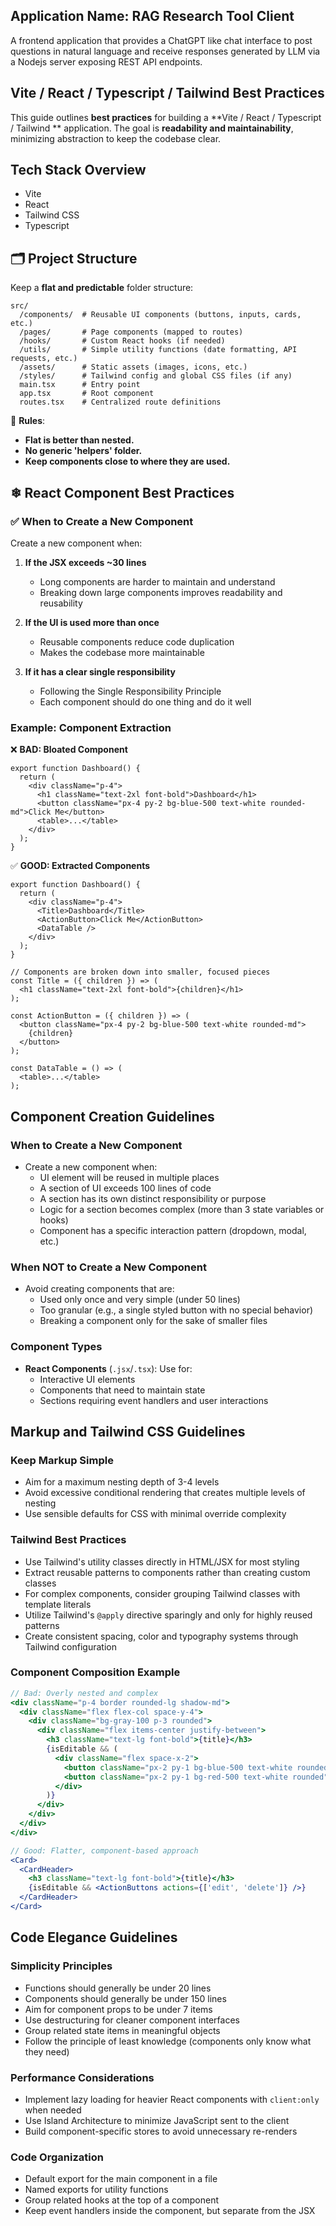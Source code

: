 ## Application Name: RAG Research Tool Client
A frontend application that provides a ChatGPT like chat interface to post questions in natural language and receive responses generated by LLM via a Nodejs server exposing REST API endpoints.

## Vite / React / Typescript / Tailwind Best Practices
This guide outlines **best practices** for building a **Vite / React / Typescript / Tailwind ** application. The goal is **readability and maintainability**, minimizing abstraction to keep the codebase clear.

## Tech Stack Overview
- Vite
- React
- Tailwind CSS
- Typescript


## 🗂️ Project Structure
Keep a **flat and predictable** folder structure:

```
src/
  /components/  # Reusable UI components (buttons, inputs, cards, etc.)
  /pages/       # Page components (mapped to routes)
  /hooks/       # Custom React hooks (if needed)
  /utils/       # Simple utility functions (date formatting, API requests, etc.)
  /assets/      # Static assets (images, icons, etc.)
  /styles/      # Tailwind config and global CSS files (if any)
  main.tsx      # Entry point
  app.tsx       # Root component
  routes.tsx    # Centralized route definitions
```

📌 **Rules**:
- **Flat is better than nested.**
- **No generic 'helpers' folder.**
- **Keep components close to where they are used.**

## ❄ React Component Best Practices

### ✅ When to Create a New Component

Create a new component when:
1. **If the JSX exceeds ~30 lines**
   - Long components are harder to maintain and understand
   - Breaking down large components improves readability and reusability

2. **If the UI is used more than once**
   - Reusable components reduce code duplication
   - Makes the codebase more maintainable

3. **If it has a clear single responsibility**
   - Following the Single Responsibility Principle
   - Each component should do one thing and do it well

### Example: Component Extraction

❌ **BAD: Bloated Component**
```tsx
export function Dashboard() {
  return (
    <div className="p-4">
      <h1 className="text-2xl font-bold">Dashboard</h1>
      <button className="px-4 py-2 bg-blue-500 text-white rounded-md">Click Me</button>
      <table>...</table>
    </div>
  );
}
```

✅ **GOOD: Extracted Components**
```tsx
export function Dashboard() {
  return (
    <div className="p-4">
      <Title>Dashboard</Title>
      <ActionButton>Click Me</ActionButton>
      <DataTable />
    </div>
  );
}

// Components are broken down into smaller, focused pieces
const Title = ({ children }) => (
  <h1 className="text-2xl font-bold">{children}</h1>
);

const ActionButton = ({ children }) => (
  <button className="px-4 py-2 bg-blue-500 text-white rounded-md">
    {children}
  </button>
);

const DataTable = () => (
  <table>...</table>
);
```

## Component Creation Guidelines

### When to Create a New Component
- Create a new component when:
  - UI element will be reused in multiple places
  - A section of UI exceeds 100 lines of code
  - A section has its own distinct responsibility or purpose
  - Logic for a section becomes complex (more than 3 state variables or hooks)
  - Component has a specific interaction pattern (dropdown, modal, etc.)

### When NOT to Create a New Component
- Avoid creating components that are:
  - Used only once and very simple (under 50 lines)
  - Too granular (e.g., a single styled button with no special behavior)
  - Breaking a component only for the sake of smaller files

### Component Types  
- **React Components** (`.jsx`/`.tsx`): Use for:
  - Interactive UI elements
  - Components that need to maintain state
  - Sections requiring event handlers and user interactions

## Markup and Tailwind CSS Guidelines

### Keep Markup Simple
- Aim for a maximum nesting depth of 3-4 levels
- Avoid excessive conditional rendering that creates multiple levels of nesting
- Use sensible defaults for CSS with minimal override complexity

### Tailwind Best Practices
- Use Tailwind's utility classes directly in HTML/JSX for most styling
- Extract reusable patterns to components rather than creating custom classes
- For complex components, consider grouping Tailwind classes with template literals
- Utilize Tailwind's `@apply` directive sparingly and only for highly reused patterns
- Create consistent spacing, color and typography systems through Tailwind configuration

### Component Composition Example
```jsx
// Bad: Overly nested and complex
<div className="p-4 border rounded-lg shadow-md">
  <div className="flex flex-col space-y-4">
    <div className="bg-gray-100 p-3 rounded">
      <div className="flex items-center justify-between">
        <h3 className="text-lg font-bold">{title}</h3>
        {isEditable && (
          <div className="flex space-x-2">
            <button className="px-2 py-1 bg-blue-500 text-white rounded">Edit</button>
            <button className="px-2 py-1 bg-red-500 text-white rounded">Delete</button>
          </div>
        )}
      </div>
    </div>
  </div>
</div>

// Good: Flatter, component-based approach
<Card>
  <CardHeader>
    <h3 className="text-lg font-bold">{title}</h3>
    {isEditable && <ActionButtons actions={['edit', 'delete']} />}
  </CardHeader>
</Card>
```

## Code Elegance Guidelines

### Simplicity Principles
- Functions should generally be under 20 lines
- Components should generally be under 150 lines
- Aim for component props to be under 7 items
- Use destructuring for cleaner component interfaces
- Group related state items in meaningful objects
- Follow the principle of least knowledge (components only know what they need)

### Performance Considerations
- Implement lazy loading for heavier React components with `client:only` when needed
- Use Island Architecture to minimize JavaScript sent to the client
- Build component-specific stores to avoid unnecessary re-renders

### Code Organization
- Default export for the main component in a file
- Named exports for utility functions
- Group related hooks at the top of a component
- Keep event handlers inside the component, but separate from the JSX